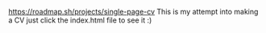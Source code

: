 https://roadmap.sh/projects/single-page-cv
This is my attempt into making a CV just click the index.html file to see it :)
